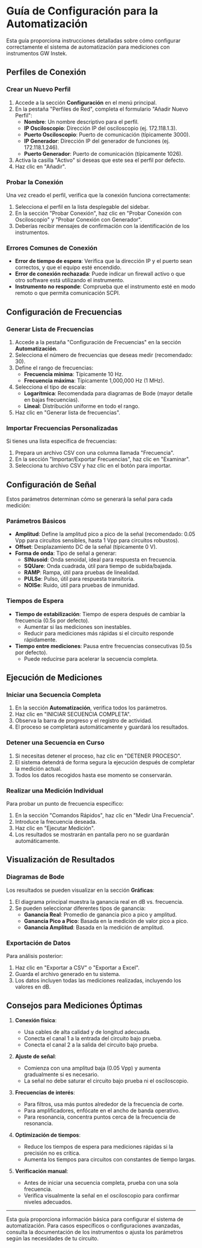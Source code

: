 # Guía de Configuración para la Automatización

Esta guía proporciona instrucciones detalladas sobre cómo configurar correctamente el sistema de automatización para mediciones con instrumentos GW Instek.

## Perfiles de Conexión

### Crear un Nuevo Perfil

1. Accede a la sección **Configuración** en el menú principal.
2. En la pestaña "Perfiles de Red", completa el formulario "Añadir Nuevo Perfil":
   - **Nombre**: Un nombre descriptivo para el perfil.
   - **IP Osciloscopio**: Dirección IP del osciloscopio (ej. 172.118.1.3).
   - **Puerto Osciloscopio**: Puerto de comunicación (típicamente 3000).
   - **IP Generador**: Dirección IP del generador de funciones (ej. 172.118.1.246).
   - **Puerto Generador**: Puerto de comunicación (típicamente 1026).
3. Activa la casilla "Activo" si deseas que este sea el perfil por defecto.
4. Haz clic en "Añadir".

### Probar la Conexión

Una vez creado el perfil, verifica que la conexión funciona correctamente:

1. Selecciona el perfil en la lista desplegable del sidebar.
2. En la sección "Probar Conexión", haz clic en "Probar Conexión con Osciloscopio" y "Probar Conexión con Generador".
3. Deberías recibir mensajes de confirmación con la identificación de los instrumentos.

### Errores Comunes de Conexión

- **Error de tiempo de espera**: Verifica que la dirección IP y el puerto sean correctos, y que el equipo esté encendido.
- **Error de conexión rechazada**: Puede indicar un firewall activo o que otro software está utilizando el instrumento.
- **Instrumento no responde**: Comprueba que el instrumento esté en modo remoto o que permita comunicación SCPI.

## Configuración de Frecuencias

### Generar Lista de Frecuencias

1. Accede a la pestaña "Configuración de Frecuencias" en la sección **Automatización**.
2. Selecciona el número de frecuencias que deseas medir (recomendado: 30).
3. Define el rango de frecuencias:
   - **Frecuencia mínima**: Típicamente 10 Hz.
   - **Frecuencia máxima**: Típicamente 1,000,000 Hz (1 MHz).
4. Selecciona el tipo de escala:
   - **Logarítmica**: Recomendada para diagramas de Bode (mayor detalle en bajas frecuencias).
   - **Lineal**: Distribución uniforme en todo el rango.
5. Haz clic en "Generar lista de frecuencias".

### Importar Frecuencias Personalizadas

Si tienes una lista específica de frecuencias:

1. Prepara un archivo CSV con una columna llamada "Frecuencia".
2. En la sección "Importar/Exportar Frecuencias", haz clic en "Examinar".
3. Selecciona tu archivo CSV y haz clic en el botón para importar.

## Configuración de Señal

Estos parámetros determinan cómo se generará la señal para cada medición:

### Parámetros Básicos

- **Amplitud**: Define la amplitud pico a pico de la señal (recomendado: 0.05 Vpp para circuitos sensibles, hasta 1 Vpp para circuitos robustos).
- **Offset**: Desplazamiento DC de la señal (típicamente 0 V).
- **Forma de onda**: Tipo de señal a generar:
  - **SINusoid**: Onda senoidal, ideal para respuesta en frecuencia.
  - **SQUare**: Onda cuadrada, útil para tiempo de subida/bajada.
  - **RAMP**: Rampa, útil para pruebas de linealidad.
  - **PULSe**: Pulso, útil para respuesta transitoria.
  - **NOISe**: Ruido, útil para pruebas de inmunidad.

### Tiempos de Espera

- **Tiempo de estabilización**: Tiempo de espera después de cambiar la frecuencia (0.5s por defecto).
  - Aumentar si las mediciones son inestables.
  - Reducir para mediciones más rápidas si el circuito responde rápidamente.
- **Tiempo entre mediciones**: Pausa entre frecuencias consecutivas (0.5s por defecto).
  - Puede reducirse para acelerar la secuencia completa.

## Ejecución de Mediciones

### Iniciar una Secuencia Completa

1. En la sección **Automatización**, verifica todos los parámetros.
2. Haz clic en "INICIAR SECUENCIA COMPLETA".
3. Observa la barra de progreso y el registro de actividad.
4. El proceso se completará automáticamente y guardará los resultados.

### Detener una Secuencia en Curso

1. Si necesitas detener el proceso, haz clic en "DETENER PROCESO".
2. El sistema detendrá de forma segura la ejecución después de completar la medición actual.
3. Todos los datos recogidos hasta ese momento se conservarán.

### Realizar una Medición Individual

Para probar un punto de frecuencia específico:

1. En la sección "Comandos Rápidos", haz clic en "Medir Una Frecuencia".
2. Introduce la frecuencia deseada.
3. Haz clic en "Ejecutar Medición".
4. Los resultados se mostrarán en pantalla pero no se guardarán automáticamente.

## Visualización de Resultados

### Diagramas de Bode

Los resultados se pueden visualizar en la sección **Gráficas**:

1. El diagrama principal muestra la ganancia real en dB vs. frecuencia.
2. Se pueden seleccionar diferentes tipos de ganancia:
   - **Ganancia Real**: Promedio de ganancia pico a pico y amplitud.
   - **Ganancia Pico a Pico**: Basada en la medición de valor pico a pico.
   - **Ganancia Amplitud**: Basada en la medición de amplitud.

### Exportación de Datos

Para análisis posterior:

1. Haz clic en "Exportar a CSV" o "Exportar a Excel".
2. Guarda el archivo generado en tu sistema.
3. Los datos incluyen todas las mediciones realizadas, incluyendo los valores en dB.

## Consejos para Mediciones Óptimas

1. **Conexión física**:
   - Usa cables de alta calidad y de longitud adecuada.
   - Conecta el canal 1 a la entrada del circuito bajo prueba.
   - Conecta el canal 2 a la salida del circuito bajo prueba.

2. **Ajuste de señal**:
   - Comienza con una amplitud baja (0.05 Vpp) y aumenta gradualmente si es necesario.
   - La señal no debe saturar el circuito bajo prueba ni el osciloscopio.

3. **Frecuencias de interés**:
   - Para filtros, usa más puntos alrededor de la frecuencia de corte.
   - Para amplificadores, enfócate en el ancho de banda operativo.
   - Para resonancia, concentra puntos cerca de la frecuencia de resonancia.

4. **Optimización de tiempos**:
   - Reduce los tiempos de espera para mediciones rápidas si la precisión no es crítica.
   - Aumenta los tiempos para circuitos con constantes de tiempo largas.

5. **Verificación manual**:
   - Antes de iniciar una secuencia completa, prueba con una sola frecuencia.
   - Verifica visualmente la señal en el osciloscopio para confirmar niveles adecuados.

---

Esta guía proporciona información básica para configurar el sistema de automatización. Para casos específicos o configuraciones avanzadas, consulta la documentación de los instrumentos o ajusta los parámetros según las necesidades de tu circuito.

